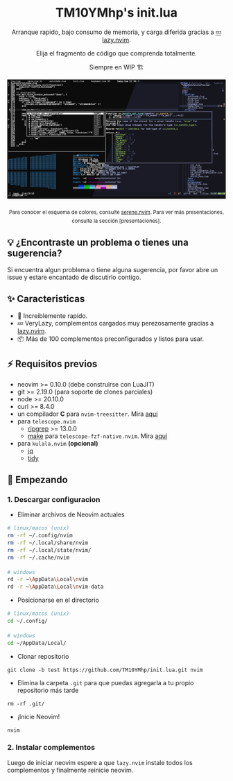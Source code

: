 <div align="center">

# TM10YMhp's init.lua

Arranque rapido, bajo consumo de memoria, y carga diferida gracias a [💤 lazy.nvim](https://github.com/folke/lazy.nvim).

Elija el fragmento de código que comprenda totalmente.

Siempre en WIP 🏗

![screenshot](./img/screenshot.png)

<sub>Para conocer el esquema de colores, consulte [serene.nvim](https://github.com/TM10YMhp/serene.nvim). Para ver más presentaciones, consulte la sección [presentaciones].</sub>

</div>

## 💡 ¿Encontraste un problema o tienes una sugerencia?

Si encuentra algun problema o tiene alguna sugerencia, por favor abre un issue y estare encantado de discutirlo contigo.

## ✨ Caracteristicas

- 🚀 Increiblemente rapido.
- 💤 VeryLazy, complementos cargados muy perezosamente gracias a [lazy.nvim](https://github.com/folke/lazy.nvim).
- 📦 Más de 100 complementos preconfigurados y listos para usar.

## ⚡️ Requisitos previos

- neovim >= 0.10.0 (debe construirse con LuaJIT)
- git >= 2.19.0 (para soporte de clones parciales)
- node >= 20.10.0
- curl >= 8.4.0
- un compilador **C** para `nvim-treesitter`. Mira [aquí](https://github.com/nvim-treesitter/nvim-treesitter#requirements)
- para `telescope.nvim`
  - [ripgrep](https://github.com/BurntSushi/ripgrep) >= 13.0.0
  - [make]() para `telescope-fzf-native.nvim`. Mira [aqui]()
- para `kulala.nvim` **(opcional)**
  - [jq](https://github.com/jqlang/jq)
  - [tidy](https://github.com/htacg/tidy-html5)

## 🚀 Empezando

### 1. Descargar configuracion

- Eliminar archivos de Neovim actuales

```bash
# linux/macos (unix)
rm -rf ~/.config/nvim
rm -rf ~/.local/share/nvim
rm -rf ~/.local/state/nvim/
rm -rf ~/.cache/nvim

# windows
rd -r ~\AppData\Local\nvim
rd -r ~\AppData\Local\nvim-data
```

- Posicionarse en el directorio

```bash
# linux/macos (unix)
cd ~/.config/

# windows
cd ~/AppData/Local/
```

- Clonar repositorio

```
git clone -b test https://github.com/TM10YMhp/init.lua.git nvim
```

- Elimina la carpeta `.git` para que puedas agregarla a tu propio repositorio más tarde

```
rm -rf .git/
```

- ¡Inicie Neovim!

```
nvim
```

### 2. Instalar complementos

Luego de iniciar neovim espere a que `lazy.nvim` instale todos los complementos y finalmente reinicie neovim.
